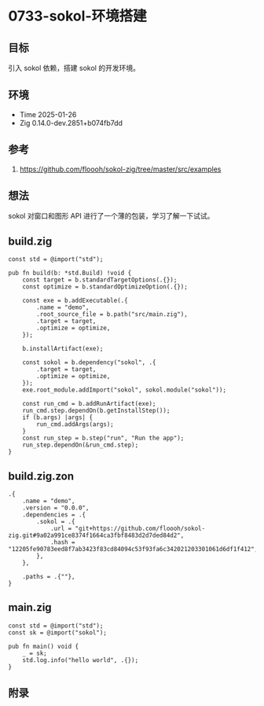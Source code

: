 # 0733-sokol-环境搭建

## 目标

引入 sokol 依赖，搭建 sokol 的开发环境。

## 环境

- Time 2025-01-26
- Zig 0.14.0-dev.2851+b074fb7dd

## 参考

1. <https://github.com/floooh/sokol-zig/tree/master/src/examples>

## 想法

sokol 对窗口和图形 API 进行了一个薄的包装，学习了解一下试试。

## build.zig

```zig
const std = @import("std");

pub fn build(b: *std.Build) !void {
    const target = b.standardTargetOptions(.{});
    const optimize = b.standardOptimizeOption(.{});

    const exe = b.addExecutable(.{
        .name = "demo",
        .root_source_file = b.path("src/main.zig"),
        .target = target,
        .optimize = optimize,
    });

    b.installArtifact(exe);

    const sokol = b.dependency("sokol", .{
        .target = target,
        .optimize = optimize,
    });
    exe.root_module.addImport("sokol", sokol.module("sokol"));

    const run_cmd = b.addRunArtifact(exe);
    run_cmd.step.dependOn(b.getInstallStep());
    if (b.args) |args| {
        run_cmd.addArgs(args);
    }
    const run_step = b.step("run", "Run the app");
    run_step.dependOn(&run_cmd.step);
}
```

## build.zig.zon

```zig
.{
    .name = "demo",
    .version = "0.0.0",
    .dependencies = .{
        .sokol = .{
            .url = "git+https://github.com/floooh/sokol-zig.git#9a02a991ce8374f1664ca3fbf8483d2d7ded84d2",
            .hash = "12205fe90783eed8f7ab3423f83cd84094c53f93fa6c342021203301061d6df1f412",
        },
    },

    .paths = .{""},
}
```

## main.zig

```zig
const std = @import("std");
const sk = @import("sokol");

pub fn main() void {
    _ = sk;
    std.log.info("hello world", .{});
}
```

## 附录
